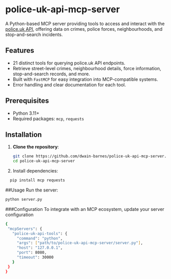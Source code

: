 # police-uk-api-mcp-server

A Python-based MCP server providing tools to access and interact with the [police.uk API](https://data.police.uk/), offering data on crimes, police forces, neighbourhoods, and stop-and-search incidents.

## Features

- 21 distinct tools for querying police.uk API endpoints.
- Retrieve street-level crimes, neighbourhood details, force information, stop-and-search records, and more.
- Built with `FastMCP` for easy integration into MCP-compatible systems.
- Error handling and clear documentation for each tool.

## Prerequisites

- Python 3.11+
- Required packages: `mcp`, `requests`

## Installation

1. **Clone the repository**:
   ```bash
   git clone https://github.com/dwain-barnes/police-uk-api-mcp-server.git
   cd police-uk-api-mcp-server
   ```

2. Install dependencies:
```bash
  pip install mcp requests
```
##Usage
Run the server:
 ```bash
python server.py
```
###Configuration
To integrate with an MCP ecosystem, update your server configuration 
 ```bash
{
  "mcpServers": {
    "police-uk-api-tools": {
      "command": "python",
      "args": ["path/to/police-uk-api-mcp-server/server.py"],
      "host": "127.0.0.1",
      "port": 8080,
      "timeout": 30000
    }
  }
}




